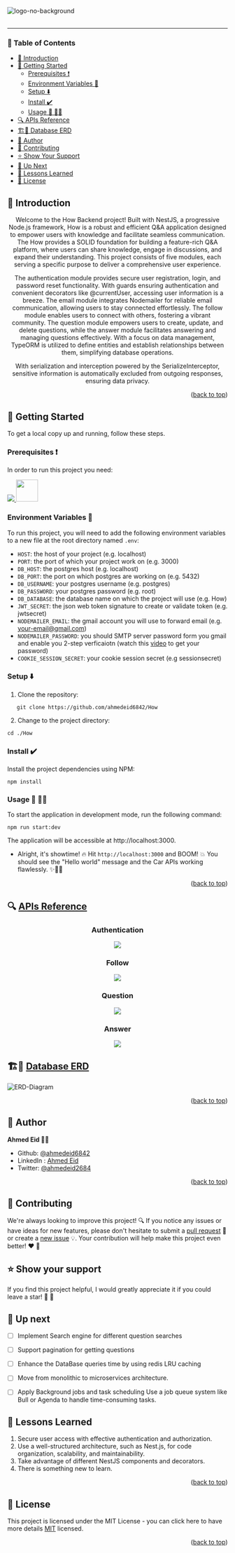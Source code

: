 <a name="readme-top"></a>

![logo-no-background](https://github.com/ahmedeid6842/how/assets/57197702/8d2185de-4903-4f2c-8cda-0ca569c0dafb)
<br>
<br>

---
### 📑 Table of Contents
- [📘 Introduction](#introduction)
- [🚀 Getting Started](#getting-started)
  - [Prerequisites ❗](#prerequisites)
  - [Environment Variables :key:](#environment-variables)
  - [Setup ⬇️](#setup)
  - [Install :heavy_check_mark: ](#install)
  - [Usage 🤿 🏃‍♂️](#usage)
- [🔍 APIs Reference](#api-reference)
- [🏗️🔨 Database ERD](#erd)
- [👥 Author](#author)
- [🤝 Contributing](#contribution)
- [⭐️ Show Your Support](#support)
- [🔭 Up Next](#up-next)
- [💎 Lessons Learned](#lessons-learned)
- [📜 License ](#license)

## 📘 Introduction <a name="introduction"></a>
<p align="center">
Welcome to the How Backend project! Built with NestJS, a progressive Node.js framework, How is a robust and efficient Q&A application designed to empower users with knowledge and facilitate seamless communication. The How provides a SOLID foundation for building a feature-rich Q&A platform, where users can share knowledge, engage in discussions, and expand their understanding. This project consists of five modules, each serving a specific purpose to deliver a comprehensive user experience.
</p>

<p align="center">
The authentication module provides secure user registration, login, and password reset functionality. With guards ensuring authentication and convenient decorators like @currentUser, accessing user information is a breeze. The email module integrates Nodemailer for reliable email communication, allowing users to stay connected effortlessly. The follow module enables users to connect with others, fostering a vibrant community. The question module empowers users to create, update, and delete questions, while the answer module facilitates answering and managing questions effectively. With a focus on data management, TypeORM is utilized to define entities and establish relationships between them, simplifying database operations.
</p>

<p align="center"> With serialization and interception powered by the SerializeInterceptor, sensitive information is automatically excluded from outgoing responses, ensuring data privacy. </p> 

<p align="right">(<a href="#readme-top">back to top</a>)</p>

## 🚀 Getting Started <a name="getting-started"></a>

To get a local copy up and running, follow these steps.

### Prerequisites ❗<a name="prerequisites"></a>

In order to run this project you need:
<p>
 
<a href="https://skillicons.dev">
        <img src="https://skillicons.dev/icons?i=ts,nodejs,postgres&theme=dark"/>
    </a>
    <a href="https://www.npmjs.com/"><img src="https://authy.com/wp-content/uploads/npm-logo.png" width="50px" height="50"/></a>

 </p>

### Environment Variables :key: <a name="environment-variables"></a>
To run this project, you will need to add the following environment variables to a new file at the root directory named `.env`:

- `HOST`: the host of your project (e.g. localhost)
- `PORT`: the port of which your project work on (e.g. 3000)
- `DB_HOST`: the postgres host (e.g. localhost)
- `DB_PORT`: the port on which postgres are working on (e.g. 5432)
- `DB_USERNAME`: your postgres username (e.g. postgres) 
- `DB_PASSWORD`: your postgres password (e.g. root)
- `DB_DATABASE`: the database name on which the project will use (e.g. How) 
- `JWT_SECRET`: the json web token signature to create or validate token (e.g. jwtsecret)
- `NODEMAILER_EMAIL`: the gmail account you will use to forward email (e.g. your-email@gmail.com)
- `NODEMAILER_PASSWORD`: you should SMTP server password form you gmail and enable you 2-step verficaiotn (watch this [video](https://www.youtube.com/watch?v=-MqVdG9w_lY) to get your password)
- `COOKIE_SESSION_SECRET`: your cookie session secret (e.g sessionsecret)

### Setup ⬇️ <a name="setup"></a>
1. Clone the repository:
```shell
   git clone https://github.com/ahmedeid6842/How
```
2. Change to the project directory:
```shell
cd ./How
```

### Install :heavy_check_mark: <a name="install"></a>
Install the project dependencies using NPM:

```shell
npm install
```

### Usage 🤿 🏃‍♂️ <a name="usage"></a>

To start the application in development mode, run the following command:

```shell
npm run start:dev
```

The application will be accessible at http://localhost:3000.

- Alright, it's showtime! 🔥 Hit `http://localhost:3000` and BOOM! 💥  You should see the "Hello world" message and the Car APIs working flawlessly. ✨🧙‍♂️

<p align="right">(<a href="#readme-top">back to top</a>)</p>

## 🔍 [APIs Reference](https://viewer.diagrams.net/?tags=%7B%7D&highlight=0000ff&edit=_blank&layers=1&nav=1&page-id=BcYSwGQVorOAWQsO1LIz&title=Routes.drawio#Uhttps%3A%2F%2Fdrive.google.com%2Fuc%3Fid%3D1rYo7LO-z3DNOGVwCRl8imrcIe3nDMNLH%26export%3Ddownload) <a name="api-reference"></a>

<div align="center">
  <h3> Authentication </h3> 
   <img src="https://github.com/ahmedeid6842/how/assets/57197702/006c7edf-a781-4ed7-94c2-56538f6c11f1"/>

  <h3> Follow </h3> 
   <img src="https://github.com/ahmedeid6842/how/assets/57197702/59769717-0aa0-4005-afe9-6a8e6b4eb9a1"/>


  <h3> Question </h3> 
   <img src="https://github.com/ahmedeid6842/how/assets/57197702/2a91efba-779d-4980-8cc8-382c47d1c139"/>

  <h3> Answer </h3> 
   <img src="https://github.com/ahmedeid6842/how/assets/57197702/0fd7f6ec-f8c5-46c6-8e5a-1c05226bda7f"/>
</div>

## 🏗️🔨 [Database ERD](https://drawsql.app/teams/microverse-114/diagrams/how) <a name="erd"></a>

![ERD-Diagram](https://github.com/ahmedeid6842/how/assets/57197702/b4c0a57c-2318-408a-98c6-dc2a3932d465)

<p align="right">(<a href="#readme-top">back to top</a>)</p>

## 👤 Author <a name="author"></a>
**Ahmed Eid 🙋‍♂️**
- Github: [@ahmedeid6842](https://github.com/ahmedeid6842/)
- LinkedIn : [Ahmed Eid](https://www.linkedin.com/in/ahmed-eid-0018571b1/)
- Twitter: [@ahmedeid2684](https://twitter.com/ahmedeid2684)

<p align="right">(<a href="#readme-top">back to top</a>)</p>

## 🤝 Contributing <a name="contribution"></a>

We're always looking to improve this project! 🔍 If you notice any issues or have ideas for new features, please don't hesitate to submit a [pull request](https://github.com/ahmedeid6842/How/pulls) 🙌 or create a [new issue](https://github.com/ahmedeid6842/How/issues/new) 💡. Your contribution will help make this project even better! ❤️ 💪

## ⭐️ Show your support <a name="support"></a>

If you find this project helpful, I would greatly appreciate it if you could leave a star! 🌟 💟 

## 🔭 Up next <a name="up-next"></a>

- [ ] Implement Search engine for different question searches 
- [ ] Support pagination for getting questions
- [ ] Enhance the DataBase queries time by using redis LRU caching
- [ ] Move from monolithic to microservices architecture.
- [ ] Apply Background jobs and task scheduling Use a job queue system like Bull or Agenda to handle time-consuming tasks.


## 💎 Lessons Learned <a name="lessons-learned"></a> 

1. Secure user access with effective authentication and authorization.
2. Use a well-structured architecture, such as Nest.js, for code organization, scalability, and maintainability.
3. Take advantage of different NestJS components and decorators.
4. There is something new to learn.

<p align="right">(<a href="#readme-top">back to top</a>)</p>

## 📜 License <a name="license"></a>

This project is licensed under the MIT License - you can click here to have more details [MIT](./LICENSE) licensed.

<p align="right">(<a href="#readme-top">back to top</a>)</p>

